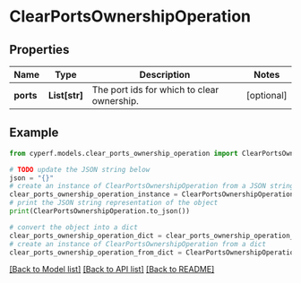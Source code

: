 # ClearPortsOwnershipOperation


## Properties

Name | Type | Description | Notes
------------ | ------------- | ------------- | -------------
**ports** | **List[str]** | The port ids for which to clear ownership. | [optional] 

## Example

```python
from cyperf.models.clear_ports_ownership_operation import ClearPortsOwnershipOperation

# TODO update the JSON string below
json = "{}"
# create an instance of ClearPortsOwnershipOperation from a JSON string
clear_ports_ownership_operation_instance = ClearPortsOwnershipOperation.from_json(json)
# print the JSON string representation of the object
print(ClearPortsOwnershipOperation.to_json())

# convert the object into a dict
clear_ports_ownership_operation_dict = clear_ports_ownership_operation_instance.to_dict()
# create an instance of ClearPortsOwnershipOperation from a dict
clear_ports_ownership_operation_from_dict = ClearPortsOwnershipOperation.from_dict(clear_ports_ownership_operation_dict)
```
[[Back to Model list]](../README.md#documentation-for-models) [[Back to API list]](../README.md#documentation-for-api-endpoints) [[Back to README]](../README.md)


